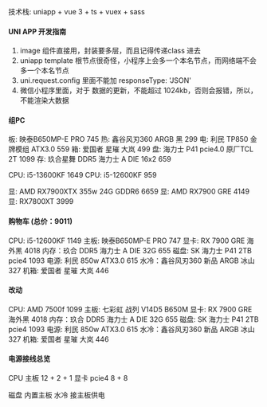 
技术栈: uniapp + vue 3 + ts + vuex + sass

#### UNI APP 开发指南
1. image 组件直接用，封装要多层，而且记得传递class 进去
2. uniapp template 根节点很奇怪，小程序上会多一个本名节点，而网络端不会多一个本名节点
3. uni.request.config 里面不能加 responseType: 'JSON'
4. 微信小程序里面，对于 数据的更新，不能超过 1024kb，否则会报错，所以，不能渲染大数据

#### 组PC
板: 映泰B650MP-E PRO 745
热: 鑫谷风刃360 ARGB 黑 299
电: 利民 TP850 金牌模组 ATX3.0 559
箱: 爱国者 星璀 大岚 499
盘: 海力士 P41 pcie4.0 原厂TCL 2T 1099
存: 玖合星舞 DDR5 海力士 A DIE 16x2 659

CPU: i5-13600KF 1649
CPU: i5-12600KF 959

显: AMD RX7900XTX 355w 24G GDDR6 6659
显: AMD RX7900 GRE 4149 
显: RX7800XT 3999

#### 购物车 (总价：9011)
CPU: i5-12600KF 1149
主板: 映泰B650MP-E PRO 747
显卡: RX 7900 GRE 海外黑 4018
内存：玖合 DDR5 海力士 A DIE 32G 655
磁盘: SK 海力士 P41 2TB pcie4 1093
电源: 利民 850w ATX3.0 615
水冷：鑫谷风刃360 新品 ARGB 冰山 327
机箱: 爱国者 星璀 大岚 446

#### 改动
CPU: AMD 7500f 1099
主板: 七彩虹 战列 V14D5 B650M
显卡: RX 7900 GRE 海外黑 4018
内存：玖合 DDR5 海力士 A DIE 32G 655
磁盘: SK 海力士 P41 2TB pcie4 1093
电源: 利民 850w ATX3.0 615
水冷：鑫谷风刃360 新品 ARGB 冰山 327
机箱: 爱国者 星璀 大岚 446

#### 电源接线总览
CPU 
主板 12 + 2 + 1
显卡 pcie4 8 + 8

磁盘 内置主板
水冷 接主板供电